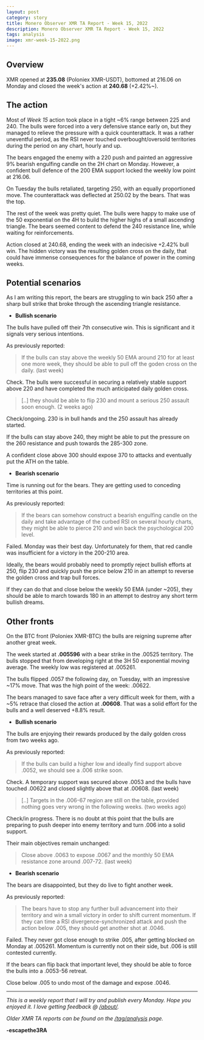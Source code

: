 ```yaml
---
layout: post
category: story
title: Monero Observer XMR TA Report - Week 15, 2022
description: Monero Observer XMR TA Report - Week 15, 2022
tags: analysis
image: xmr-week-15-2022.png
---
```


## Overview

XMR opened at **235.08** (Poloniex XMR-USDT), bottomed at 216.06 on Monday and closed the week's action at **240.68** (+2.42%~).

## The action

Most of *Week 15* action took place in a tight ~6% range between 225 and 240. The bulls were forced into a very defensive stance early on, but they managed to relieve the pressure with a quick counterattack. It was a rather uneventful period, as the RSI never touched overbought/oversold territories during the period on any chart, hourly and up.

The bears engaged the enemy with a 220 push and painted an aggressive 9% bearish engulfing candle on the 2H chart on Monday. However, a confident bull defence of the 200 EMA support locked the weekly low point at 216.06.

On Tuesday the bulls retaliated, targeting 250, with an equally proportioned move. The counterattack was deflected at 250.02 by the bears. That was the top.

The rest of the week was pretty quiet. The bulls were happy to make use of the 50 exponential on the 4H to build the higher highs of a small ascending triangle. The bears seemed content to defend the 240 resistance line, while waiting for reinforcements.

Action closed at 240.68, ending the week with an indecisive +2.42% bull win. The hidden victory was the resulting golden cross on the daily, that could have immense consequences for the balance of power in the coming weeks.

## Potential scenarios

As I am writing this report, the bears are struggling to win back 250 after a sharp bull strike that broke through the ascending triangle resistance.

- **Bullish scenario**

The bulls have pulled off their 7th consecutive win. This is significant and it signals very serious intentions.

As previously reported:

> If the bulls can stay above the weekly 50 EMA around 210 for at least one more week, they should be able to pull off the goden cross on the daily. (last week)

Check. The bulls were successful in securing a relatively stable support above 220 and have completed the much anticipated daily golden cross.

> [..] they should be able to flip 230 and mount a serious 250 assault soon enough. (2 weeks ago)

Check/ongoing. 230 is in bull hands and the 250 assault has already started.

If the bulls can stay above 240, they might be able to put the pressure on the 260 resistance and push towards the 285-300 zone.

A confident close above 300 should expose 370 to attacks and eventually put the ATH on the table.



- **Bearish scenario**

Time is running out for the bears. They are getting used to conceding territories at this point.

As previously reported:

> If the bears can somehow construct a bearish engulfing candle on the daily and take advantage of the curbed RSI on several hourly charts, they might be able to pierce 210 and win back the psychological 200 level.

Failed. Monday was their best day. Unfortunately for them, that red candle was insufficient for a victory in the 200-210 area.

Ideally, the bears would probably need to promptly reject bullish efforts at 250, flip 230 and quickly push the price below 210 in an attempt to reverse the golden cross and trap bull forces.

If they can do that and close below the weekly 50 EMA (under ~205), they should be able to march towards 180 in an attempt to destroy any short term bullish dreams.


## Other fronts

On the BTC front (Poloniex XMR-BTC) the bulls are reigning supreme after another great week. 

The week started at **.005596** with a bear strike in the .00525 territory. The bulls stopped that from developing right at the 3H 50 exponential moving average. The weekly low was registered at .005261.

The bulls flipped .0057 the following day, on Tuesday, with an impressive ~17% move. That was the high point of the week: .00622.

The bears managed to save face after a very difficult week for them, with a ~5% retrace that closed the action at **.00608**. That was a solid effort for the bulls and a well deserved +8.8% result.


- **Bullish scenario**

The bulls are enjoying their rewards produced by the daily golden cross from two weeks ago. 

As previously reported:

> If the bulls can build a higher low and ideally find support above .0052, we should see a .006 strike soon.

Check. A temporary support was secured above .0053 and the bulls have touched .00622 and closed slightly above that at .00608. (last week)

> [..] Targets in the .006-67 region are still on the table, provided nothing goes very wrong in the following weeks. (two weeks ago)

Check/in progress. There is no doubt at this point that the bulls are preparing to push deeper into enemy territory and turn .006 into a solid support.

Their main objectives remain unchanged:

> Close above .0063 to expose .0067 and the monthly 50 EMA resistance zone around .007-72. (last week)


- **Bearish scenario**

The bears are disappointed, but they do live to fight another week.

As previously reported:

> The bears have to stop any further bull advancement into their territory and win a small victory in order to shift current momentum. If they can time a RSI divergence-synchronized attack and push the action below .005, they should get another shot at .0046. 

Failed. They never got close enough to strike .005, after getting blocked on Monday at .005261. Momentum is currently not on their side, but .006 is still contested currently.

If the bears can flip back that important level, they should be able to force the bulls into a .0053-56 retreat. 

Close below .005 to undo most of the damage and expose .0046.


---

*This is a weekly report that I will try and publish every Monday. Hope you enjoyed it. I love getting feedback @ [/about/](/about/).*

*Older XMR TA reports can be found on the [/tag/analysis](/tag/analysis) page.*

**-escapethe3RA**

